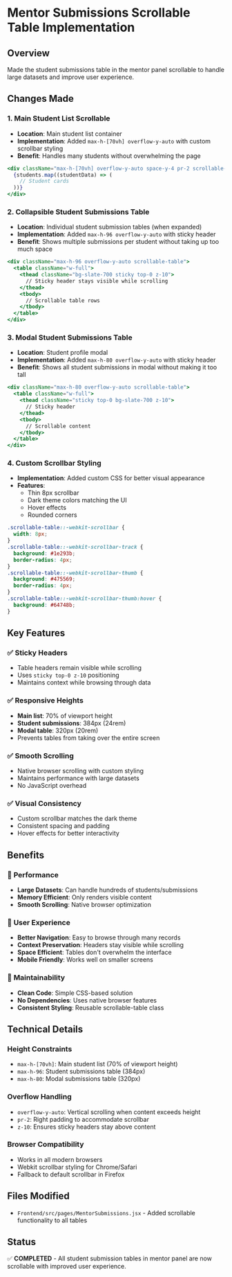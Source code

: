 # Mentor Submissions Scrollable Table Implementation

## Overview
Made the student submissions table in the mentor panel scrollable to handle large datasets and improve user experience.

## Changes Made

### 1. **Main Student List Scrollable**
- **Location**: Main student list container
- **Implementation**: Added `max-h-[70vh] overflow-y-auto` with custom scrollbar styling
- **Benefit**: Handles many students without overwhelming the page

```jsx
<div className="max-h-[70vh] overflow-y-auto space-y-4 pr-2 scrollable-table">
  {students.map((studentData) => (
    // Student cards
  ))}
</div>
```

### 2. **Collapsible Student Submissions Table**
- **Location**: Individual student submission tables (when expanded)
- **Implementation**: Added `max-h-96 overflow-y-auto` with sticky header
- **Benefit**: Shows multiple submissions per student without taking up too much space

```jsx
<div className="max-h-96 overflow-y-auto scrollable-table">
  <table className="w-full">
    <thead className="bg-slate-700 sticky top-0 z-10">
      // Sticky header stays visible while scrolling
    </thead>
    <tbody>
      // Scrollable table rows
    </tbody>
  </table>
</div>
```

### 3. **Modal Student Submissions Table**
- **Location**: Student profile modal
- **Implementation**: Added `max-h-80 overflow-y-auto` with sticky header
- **Benefit**: Shows all student submissions in modal without making it too tall

```jsx
<div className="max-h-80 overflow-y-auto scrollable-table">
  <table className="w-full">
    <thead className="sticky top-0 bg-slate-700 z-10">
      // Sticky header
    </thead>
    <tbody>
      // Scrollable content
    </tbody>
  </table>
</div>
```

### 4. **Custom Scrollbar Styling**
- **Implementation**: Added custom CSS for better visual appearance
- **Features**: 
  - Thin 8px scrollbar
  - Dark theme colors matching the UI
  - Hover effects
  - Rounded corners

```css
.scrollable-table::-webkit-scrollbar {
  width: 8px;
}
.scrollable-table::-webkit-scrollbar-track {
  background: #1e293b;
  border-radius: 4px;
}
.scrollable-table::-webkit-scrollbar-thumb {
  background: #475569;
  border-radius: 4px;
}
.scrollable-table::-webkit-scrollbar-thumb:hover {
  background: #64748b;
}
```

## Key Features

### ✅ **Sticky Headers**
- Table headers remain visible while scrolling
- Uses `sticky top-0 z-10` positioning
- Maintains context while browsing through data

### ✅ **Responsive Heights**
- **Main list**: 70% of viewport height
- **Student submissions**: 384px (24rem)
- **Modal table**: 320px (20rem)
- Prevents tables from taking over the entire screen

### ✅ **Smooth Scrolling**
- Native browser scrolling with custom styling
- Maintains performance with large datasets
- No JavaScript overhead

### ✅ **Visual Consistency**
- Custom scrollbar matches the dark theme
- Consistent spacing and padding
- Hover effects for better interactivity

## Benefits

### 🚀 **Performance**
- **Large Datasets**: Can handle hundreds of students/submissions
- **Memory Efficient**: Only renders visible content
- **Smooth Scrolling**: Native browser optimization

### 🎯 **User Experience**
- **Better Navigation**: Easy to browse through many records
- **Context Preservation**: Headers stay visible while scrolling
- **Space Efficient**: Tables don't overwhelm the interface
- **Mobile Friendly**: Works well on smaller screens

### 🔧 **Maintainability**
- **Clean Code**: Simple CSS-based solution
- **No Dependencies**: Uses native browser features
- **Consistent Styling**: Reusable scrollable-table class

## Technical Details

### **Height Constraints**
- `max-h-[70vh]`: Main student list (70% of viewport height)
- `max-h-96`: Student submissions table (384px)
- `max-h-80`: Modal submissions table (320px)

### **Overflow Handling**
- `overflow-y-auto`: Vertical scrolling when content exceeds height
- `pr-2`: Right padding to accommodate scrollbar
- `z-10`: Ensures sticky headers stay above content

### **Browser Compatibility**
- Works in all modern browsers
- Webkit scrollbar styling for Chrome/Safari
- Fallback to default scrollbar in Firefox

## Files Modified
- `Frontend/src/pages/MentorSubmissions.jsx` - Added scrollable functionality to all tables

## Status
✅ **COMPLETED** - All student submission tables in mentor panel are now scrollable with improved user experience.
